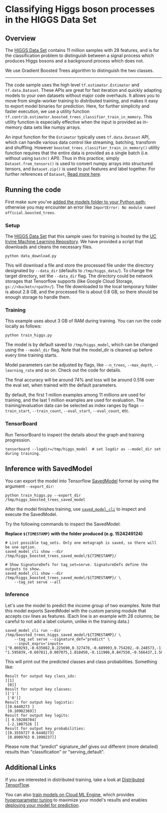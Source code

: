 # Classifying Higgs boson processes in the HIGGS Data Set
## Overview
The [HIGGS Data Set](https://archive.ics.uci.edu/ml/datasets/HIGGS) contains 11 million samples with 28 features, and is for the classification problem to distinguish between a signal process which produces Higgs bosons and a background process which does not.

We use Gradient Boosted Trees algorithm to distinguish the two classes.

---

The code sample uses the high level `tf.estimator.Estimator` and `tf.data.Dataset`.  These APIs are great for fast iteration and quickly adapting models to your own datasets without major code overhauls.  It allows you to move from single-worker training to distributed training, and makes it easy to export model binaries for prediction.  Here, for further simplicity and faster execution, we use a utility function `tf.contrib.estimator.boosted_trees_classifier_train_in_memory`.  This utility function is especially effective when the input is provided as in-memory data sets like numpy arrays.

An input function for the `Estimator` typically uses `tf.data.Dataset` API, which can handle various data control like streaming, batching, transform and shuffling. However `boosted_trees_classifier_train_in_memory()` utility function requires that the entire data is provided as a single batch (i.e. without using `batch()` API). Thus in this practice, simply `Dataset.from_tensors()` is used to convert numpy arrays into structured tensors, and `Dataset.zip()` is used to put features and label together.
For further references of `Dataset`, [Read more here](https://www.tensorflow.org/programmers_guide/datasets).

## Running the code
First make sure you've [added the models folder to your Python path](/official/#running-the-models); otherwise you may encounter an error like `ImportError: No module named official.boosted_trees`.

### Setup
The [HIGGS Data Set](https://archive.ics.uci.edu/ml/datasets/HIGGS) that this sample uses for training is hosted by the [UC Irvine Machine Learning Repository](https://archive.ics.uci.edu/ml/datasets/). We have provided a script that downloads and cleans the necessary files.

```
python data_download.py
```

This will download a file and store the processed file under the directory designated by `--data_dir` (defaults to `/tmp/higgs_data/`). To change the target directory, set the `--data_dir` flag. The directory could be network storages that Tensorflow supports (like Google Cloud Storage, `gs://<bucket>/<path>/`).
The file downloaded to the local temporary folder is about 2.8 GB, and the processed file is about 0.8 GB, so there should be enough storage to handle them.


### Training

This example uses about 3 GB of RAM during training.
You can run the code locally as follows:

```
python train_higgs.py
```

The model is by default saved to `/tmp/higgs_model`, which can be changed using the `--model_dir` flag.
Note that the model_dir is cleaned up before every time training starts.

Model parameters can be adjusted by flags, like `--n_trees`, `--max_depth`, `--learning_rate` and so on.  Check out the code for details.

The final accuracy will be around 74% and loss will be around 0.516 over the eval set, when trained with the default parameters.

By default, the first 1 million examples among 11 millions are used for training, and the last 1 million examples are used for evaluation.
The training/evaluation data can be selected as index ranges by flags `--train_start`, `--train_count`, `--eval_start`, `--eval_count`, etc.

### TensorBoard

Run TensorBoard to inspect the details about the graph and training progression.

```
tensorboard --logdir=/tmp/higgs_model  # set logdir as --model_dir set during training.
```

## Inference with SavedModel
You can export the model into Tensorflow [SavedModel](https://www.tensorflow.org/programmers_guide/saved_model) format by using the argument `--export_dir`:

```
python train_higgs.py --export_dir /tmp/higgs_boosted_trees_saved_model
```

After the model finishes training, use [`saved_model_cli`](https://www.tensorflow.org/programmers_guide/saved_model#cli_to_inspect_and_execute_savedmodel) to inspect and execute the SavedModel.

Try the following commands to inspect the SavedModel:

**Replace `${TIMESTAMP}` with the folder produced (e.g. 1524249124)**
```
# List possible tag_sets. Only one metagraph is saved, so there will be one option.
saved_model_cli show --dir /tmp/higgs_boosted_trees_saved_model/${TIMESTAMP}/

# Show SignatureDefs for tag_set=serve. SignatureDefs define the outputs to show.
saved_model_cli show --dir /tmp/higgs_boosted_trees_saved_model/${TIMESTAMP}/ \
    --tag_set serve --all
```

### Inference
Let's use the model to predict the income group of two examples.
Note that this model exports SavedModel with the custom parsing module that accepts csv lines as features. (Each line is an example with 28 columns; be careful to not add a label column, unlike in the training data.)

```
saved_model_cli run --dir /tmp/boosted_trees_higgs_saved_model/${TIMESTAMP}/ \
    --tag_set serve --signature_def="predict" \
    --input_exprs='inputs=["0.869293,-0.635082,0.225690,0.327470,-0.689993,0.754202,-0.248573,-1.092064,0.0,1.374992,-0.653674,0.930349,1.107436,1.138904,-1.578198,-1.046985,0.0,0.657930,-0.010455,-0.045767,3.101961,1.353760,0.979563,0.978076,0.920005,0.721657,0.988751,0.876678", "1.595839,-0.607811,0.007075,1.818450,-0.111906,0.847550,-0.566437,1.581239,2.173076,0.755421,0.643110,1.426367,0.0,0.921661,-1.190432,-1.615589,0.0,0.651114,-0.654227,-1.274345,3.101961,0.823761,0.938191,0.971758,0.789176,0.430553,0.961357,0.957818"]'
```

This will print out the predicted classes and class probabilities. Something like:

```
Result for output key class_ids:
[[1]
 [0]]
Result for output key classes:
[['1']
 ['0']]
Result for output key logistic:
[[0.6440273 ]
 [0.10902369]]
Result for output key logits:
[[ 0.59288704]
 [-2.1007526 ]]
Result for output key probabilities:
[[0.3559727 0.6440273]
 [0.8909763 0.1090237]]
```

Please note that "predict" signature_def gives out different (more detailed) results than "classification" or "serving_default".

## Additional Links

If you are interested in distributed training, take a look at [Distributed TensorFlow](https://www.tensorflow.org/deploy/distributed).

You can also [train models on Cloud ML Engine](https://cloud.google.com/ml-engine/docs/getting-started-training-prediction), which provides [hyperparameter tuning](https://cloud.google.com/ml-engine/docs/getting-started-training-prediction#hyperparameter_tuning) to maximize your model's results and enables [deploying your model for prediction](https://cloud.google.com/ml-engine/docs/getting-started-training-prediction#deploy_a_model_to_support_prediction).
